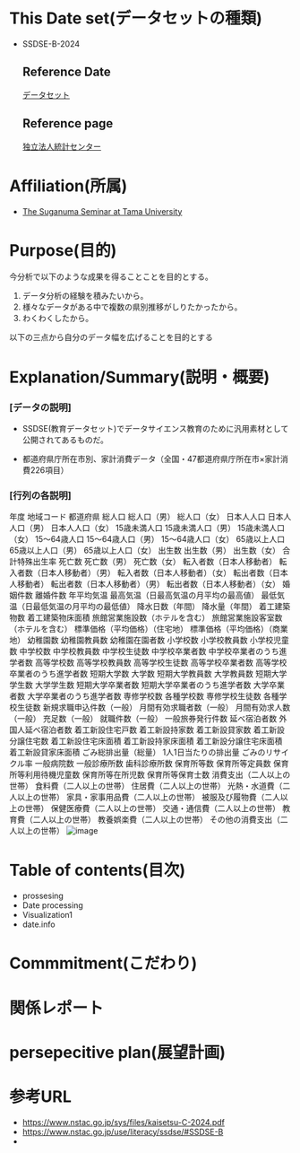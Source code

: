 # This Date set(データセットの種類)
- SSDSE-B-2024
   ## Reference Date
   [データセット](https://www.nstac.go.jp/sys/files/SSDSE-B-2024.csv)
   ## Reference page
   [独立法人統計センター](https://www.nstac.go.jp/use/literacy/ssdse/#SSDSE-B)
# Affiliation(所属)
- [The Suganuma Seminar at Tama University](https://www.tama.ac.jp/faculty/seminar/smis/suganuma.html)
# Purpose(目的)
今分析で以下のような成果を得ることことを目的とする。
1. データ分析の経験を積みたいから。
2. 様々なデータがある中で複数の県別推移がしりたかったから。
3. わくわくしたから。

以下の三点から自分のデータ幅を広げることを目的とする
# Explanation/Summary(説明・概要)
### [データの説明]

- SSDSE(教育データセット)でデータサイエンス教育のために汎用素材として公開されてあるものだ。

- 都道府県庁所在市別、家計消費データ（全国・47都道府県庁所在市×家計消費226項目）
### [行列の各説明]
年度 地域コード	都道府県	総人口	総人口（男）	総人口（女）	日本人人口	日本人人口（男）	日本人人口（女）	15歳未満人口	15歳未満人口（男）	15歳未満人口（女）	15～64歳人口	15～64歳人口（男）	15～64歳人口（女）	65歳以上人口	65歳以上人口（男）	65歳以上人口（女）	出生数	出生数（男）	出生数（女）	合計特殊出生率	死亡数	死亡数（男）	死亡数（女）	転入者数（日本人移動者）	転入者数（日本人移動者）（男）	転入者数（日本人移動者）（女）	転出者数（日本人移動者）	転出者数（日本人移動者）（男）	転出者数（日本人移動者）（女）	婚姻件数	離婚件数	年平均気温	最高気温（日最高気温の月平均の最高値）	最低気温（日最低気温の月平均の最低値）	降水日数（年間）	降水量（年間）	着工建築物数	着工建築物床面積	旅館営業施設数（ホテルを含む）	旅館営業施設客室数（ホテルを含む）	標準価格（平均価格）（住宅地）	標準価格（平均価格）（商業地）	幼稚園数	幼稚園教員数	幼稚園在園者数	小学校数	小学校教員数	小学校児童数	中学校数	中学校教員数	中学校生徒数	中学校卒業者数	中学校卒業者のうち進学者数	高等学校数	高等学校教員数	高等学校生徒数	高等学校卒業者数	高等学校卒業者のうち進学者数	短期大学数	大学数	短期大学教員数	大学教員数	短期大学学生数	大学学生数	短期大学卒業者数	短期大学卒業者のうち進学者数	大学卒業者数	大学卒業者のうち進学者数	専修学校数	各種学校数	専修学校生徒数	各種学校生徒数	新規求職申込件数（一般）	月間有効求職者数（一般）	月間有効求人数（一般）	充足数（一般）	就職件数（一般）	一般旅券発行件数	延べ宿泊者数	外国人延べ宿泊者数	着工新設住宅戸数	着工新設持家数	着工新設貸家数	着工新設分譲住宅数	着工新設住宅床面積	着工新設持家床面積	着工新設分譲住宅床面積	着工新設貸家床面積	ごみ総排出量（総量）	1人1日当たりの排出量	ごみのリサイクル率	一般病院数	一般診療所数	歯科診療所数	保育所等数	保育所等定員数	保育所等利用待機児童数	保育所等在所児数	保育所等保育士数	消費支出（二人以上の世帯）	食料費（二人以上の世帯）	住居費（二人以上の世帯）	光熱・水道費（二人以上の世帯）	家具・家事用品費（二人以上の世帯）	被服及び履物費（二人以上の世帯）	保健医療費（二人以上の世帯）	交通・通信費（二人以上の世帯）	教育費（二人以上の世帯）	教養娯楽費（二人以上の世帯）	その他の消費支出（二人以上の世帯）
![image](https://github.com/Keita062/SSDESE-B-24/assets/167952725/ec9c28ad-ff54-4b2c-89c7-3c1afceaef3c)

# Table of contents(目次)
- prossesing
 - Date processing
 - Visualization1
 - date.info 
# Commmitment(こだわり)
# 関係レポート
# persepecitive plan(展望計画)
# 参考URL
- https://www.nstac.go.jp/sys/files/kaisetsu-C-2024.pdf
- https://www.nstac.go.jp/use/literacy/ssdse/#SSDSE-B
- 
